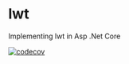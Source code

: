 # lwt
Implementing lwt in Asp .Net Core

[![codecov](https://codecov.io/gh/vroyibg/lwt/branch/master/graph/badge.svg)](https://codecov.io/gh/vroyibg/lwt)
